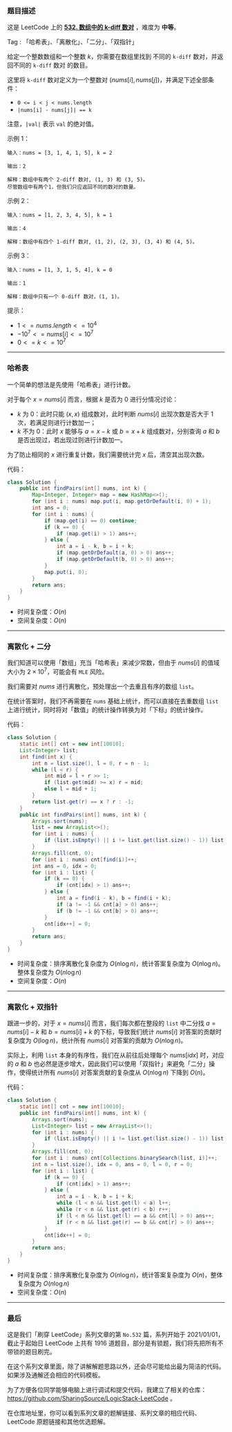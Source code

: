 ### 题目描述

这是 LeetCode 上的 **[532. 数组中的 k-diff 数对](https://leetcode.cn/problems/k-diff-pairs-in-an-array/solution/by-ac_oier-ap3v/)** ，难度为 **中等**。

Tag : 「哈希表」、「离散化」、「二分」、「双指针」



给定一个整数数组和一个整数 $k$，你需要在数组里找到 不同的 `k-diff` 数对，并返回不同的 `k-diff` 数对 的数目。

这里将 `k-diff` 数对定义为一个整数对 $(nums[i], nums[j])$，并满足下述全部条件：

* `0 <= i < j < nums.length`
* `|nums[i] - nums[j]| == k`

注意，`|val|` 表示 `val` 的绝对值。

示例 1：
```
输入：nums = [3, 1, 4, 1, 5], k = 2

输出：2

解释：数组中有两个 2-diff 数对, (1, 3) 和 (3, 5)。
尽管数组中有两个1，但我们只应返回不同的数对的数量。
```
示例 2：
```
输入：nums = [1, 2, 3, 4, 5], k = 1

输出：4

解释：数组中有四个 1-diff 数对, (1, 2), (2, 3), (3, 4) 和 (4, 5)。
```
示例 3：
```
输入：nums = [1, 3, 1, 5, 4], k = 0

输出：1

解释：数组中只有一个 0-diff 数对，(1, 1)。
```

提示：
* $1 <= nums.length <= 10^4$
* $-10^7 <= nums[i] <= 10^7$
* $0 <= k <= 10^7$

---

### 哈希表

一个简单的想法是先使用「哈希表」进行计数。

对于每个 $x = nums[i]$ 而言，根据 $k$ 是否为 $0$ 进行分情况讨论：

* $k$ 为 $0$：此时只能 $(x, x)$ 组成数对，此时判断 $nums[i]$ 出现次数是否大于 $1$ 次，若满足则进行计数加一；
* $k$ 不为 $0$：此时 $x$ 能够与 $a = x - k$ 或 $b = x + k$ 组成数对，分别查询 $a$ 和 $b$ 是否出现过，若出现过则进行计数加一。

为了防止相同的 $x$ 进行重复计数，我们需要统计完 $x$ 后，清空其出现次数。

代码：
```Java
class Solution {
    public int findPairs(int[] nums, int k) {
        Map<Integer, Integer> map = new HashMap<>();
        for (int i : nums) map.put(i, map.getOrDefault(i, 0) + 1);
        int ans = 0;
        for (int i : nums) {
            if (map.get(i) == 0) continue;
            if (k == 0) {
                if (map.get(i) > 1) ans++;
            } else {
                int a = i - k, b = i + k;
                if (map.getOrDefault(a, 0) > 0) ans++;
                if (map.getOrDefault(b, 0) > 0) ans++;
            }
            map.put(i, 0);
        }
        return ans;
    }
}
```
* 时间复杂度：$O(n)$
* 空间复杂度：$O(n)$

---

### 离散化 + 二分

我们知道可以使用「数组」充当「哈希表」来减少常数，但由于 $nums[i]$ 的值域大小为 $2 \times 10^7$，可能会有 `MLE` 风险。

我们需要对 $nums$ 进行离散化，预处理出一个去重且有序的数组 `list`。

在统计答案时，我们不再需要在 `nums` 基础上统计，而可以直接在去重数组 `list` 上进行统计，同时将对「数值」的统计操作转换为对「下标」的统计操作。

代码：
```Java
class Solution {
    static int[] cnt = new int[10010];
    List<Integer> list;
    int find(int x) {
        int n = list.size(), l = 0, r = n - 1;
        while (l < r) {
            int mid = l + r >> 1;
            if (list.get(mid) >= x) r = mid;
            else l = mid + 1;
        }
        return list.get(r) == x ? r : -1;
    }
    public int findPairs(int[] nums, int k) {
        Arrays.sort(nums);
        list = new ArrayList<>();
        for (int i : nums) {
            if (list.isEmpty() || i != list.get(list.size() - 1)) list.add(i);
        }
        Arrays.fill(cnt, 0);
        for (int i : nums) cnt[find(i)]++;
        int ans = 0, idx = 0;
        for (int i : list) {
            if (k == 0) {
                if (cnt[idx] > 1) ans++;
            } else {
                int a = find(i - k), b = find(i + k);
                if (a != -1 && cnt[a] > 0) ans++;
                if (b != -1 && cnt[b] > 0) ans++;
            }
            cnt[idx++] = 0;
        }
        return ans;
    }
}
```
* 时间复杂度：排序离散化复杂度为 $O(n\log{n})$，统计答案复杂度为 $O(n\log{n})$。整体复杂度为 $O(n\log{n})$
* 空间复杂度：$O(n)$

---

### 离散化 + 双指针

跟进一步的，对于 $x = nums[i]$ 而言，我们每次都在整段的 `list` 中二分找 $a = nums[i] - k$ 和 $b = nums[i] + k$ 的下标，导致我们统计 $nums[i]$ 对答案的贡献时复杂度为 $O(\log{n})$，统计所有 $nums[i]$ 对答案的贡献为 $O(n\log{n})$。

实际上，利用 `list` 本身的有序性，我们在从前往后处理每个 $nums[idx]$ 时，对应的 $a$ 和 $b$ 也必然是逐步增大，因此我们可以使用「双指针」来避免「二分」操作，使得统计所有 $nums[i]$ 对答案贡献的复杂度从 $O(n\log{n})$ 下降到 $O(n)$。

代码：
```Java
class Solution {
    static int[] cnt = new int[10010];
    public int findPairs(int[] nums, int k) {
        Arrays.sort(nums);
        List<Integer> list = new ArrayList<>();
        for (int i : nums) {
            if (list.isEmpty() || i != list.get(list.size() - 1)) list.add(i);
        }
        Arrays.fill(cnt, 0);
        for (int i : nums) cnt[Collections.binarySearch(list, i)]++;
        int n = list.size(), idx = 0, ans = 0, l = 0, r = 0;
        for (int i : list) {
            if (k == 0) {
                if (cnt[idx] > 1) ans++;
            } else {
                int a = i - k, b = i + k;
                while (l < n && list.get(l) < a) l++;
                while (r < n && list.get(r) < b) r++;
                if (l < n && list.get(l) == a && cnt[l] > 0) ans++;
                if (r < n && list.get(r) == b && cnt[r] > 0) ans++;
            }
            cnt[idx++] = 0;
        }
        return ans;
    }
}
```
* 时间复杂度：排序离散化复杂度为 $O(n\log{n})$，统计答案复杂度为 $O(n)$，整体复杂度为 $O(n\log{n})$
* 空间复杂度：$O(n)$

---

### 最后

这是我们「刷穿 LeetCode」系列文章的第 `No.532` 篇，系列开始于 2021/01/01，截止于起始日 LeetCode 上共有 1916 道题目，部分是有锁题，我们将先把所有不带锁的题目刷完。

在这个系列文章里面，除了讲解解题思路以外，还会尽可能给出最为简洁的代码。如果涉及通解还会相应的代码模板。

为了方便各位同学能够电脑上进行调试和提交代码，我建立了相关的仓库：https://github.com/SharingSource/LogicStack-LeetCode 。

在仓库地址里，你可以看到系列文章的题解链接、系列文章的相应代码、LeetCode 原题链接和其他优选题解。

